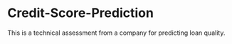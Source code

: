 # Credit-Score-Prediction
This is a technical assessment from a company for predicting loan quality.

